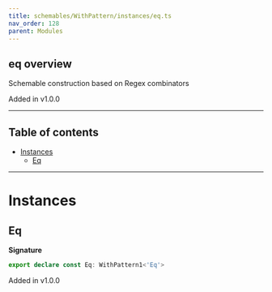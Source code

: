 ```yaml
---
title: schemables/WithPattern/instances/eq.ts
nav_order: 128
parent: Modules
---
```


## eq overview

Schemable construction based on Regex combinators

Added in v1.0.0

---

<h2 class="text-delta">Table of contents</h2>

- [Instances](#instances)
  - [Eq](#eq)

---

# Instances

## Eq

**Signature**

```ts
export declare const Eq: WithPattern1<'Eq'>
```

Added in v1.0.0
